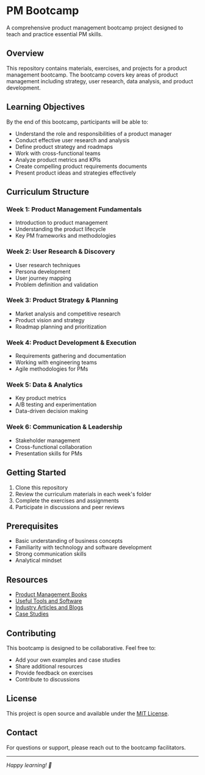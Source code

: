 # PM Bootcamp

A comprehensive product management bootcamp project designed to teach and practice essential PM skills.

## Overview

This repository contains materials, exercises, and projects for a product management bootcamp. The bootcamp covers key areas of product management including strategy, user research, data analysis, and product development.

## Learning Objectives

By the end of this bootcamp, participants will be able to:

- Understand the role and responsibilities of a product manager
- Conduct effective user research and analysis
- Define product strategy and roadmaps
- Work with cross-functional teams
- Analyze product metrics and KPIs
- Create compelling product requirements documents
- Present product ideas and strategies effectively

## Curriculum Structure

### Week 1: Product Management Fundamentals
- Introduction to product management
- Understanding the product lifecycle
- Key PM frameworks and methodologies

### Week 2: User Research & Discovery
- User research techniques
- Persona development
- User journey mapping
- Problem definition and validation

### Week 3: Product Strategy & Planning
- Market analysis and competitive research
- Product vision and strategy
- Roadmap planning and prioritization

### Week 4: Product Development & Execution
- Requirements gathering and documentation
- Working with engineering teams
- Agile methodologies for PMs

### Week 5: Data & Analytics
- Key product metrics
- A/B testing and experimentation
- Data-driven decision making

### Week 6: Communication & Leadership
- Stakeholder management
- Cross-functional collaboration
- Presentation skills for PMs

## Getting Started

1. Clone this repository
2. Review the curriculum materials in each week's folder
3. Complete the exercises and assignments
4. Participate in discussions and peer reviews

## Prerequisites

- Basic understanding of business concepts
- Familiarity with technology and software development
- Strong communication skills
- Analytical mindset

## Resources

- [Product Management Books](resources/books.md)
- [Useful Tools and Software](resources/tools.md)
- [Industry Articles and Blogs](resources/articles.md)
- [Case Studies](resources/case-studies.md)

## Contributing

This bootcamp is designed to be collaborative. Feel free to:
- Add your own examples and case studies
- Share additional resources
- Provide feedback on exercises
- Contribute to discussions

## License

This project is open source and available under the [MIT License](LICENSE).

## Contact

For questions or support, please reach out to the bootcamp facilitators.

---

*Happy learning! 🚀*
